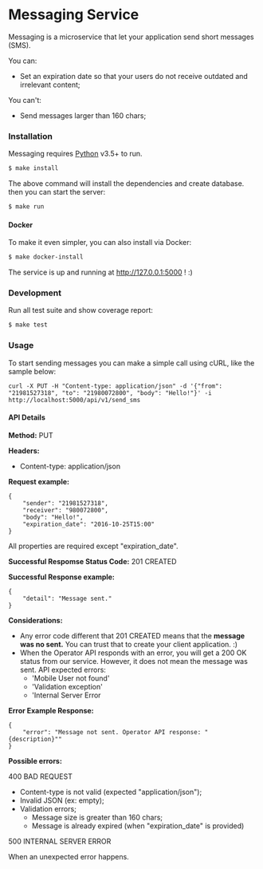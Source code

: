 # Messaging Service

Messaging is a microservice that let your application send short messages (SMS).

You can:
  - Set an expiration date so that your users do not receive outdated and irrelevant content;

You can't:
  - Send messages larger than 160 chars;

### Installation

Messaging requires [Python](https://python.org/) v3.5+ to run.

```sh
$ make install
```

The above command will install the dependencies and create database.
then you can start the server:

```sh
$ make run
```

#### Docker

To make it even simpler, you can also install via Docker:

```sh
$ make docker-install
```

The service is up and running at http://127.0.0.1:5000 ! :)

### Development

Run all test suite and show coverage report:

```sh
$ make test
```

### Usage

To start sending messages you can make a simple call using cURL, like the sample below:

  ```shell
  curl -X PUT -H "Content-type: application/json" -d '{"from": "21981527318", "to": "21980072800", "body": "Hello!"}' -i http://localhost:5000/api/v1/send_sms
  ```

#### API Details

**Method:** PUT

**Headers:**
   - Content-type: application/json

**Request example:**

    {
        "sender": "21981527318",
        "receiver": "980072800",
        "body": "Hello!",
        "expiration_date": "2016-10-25T15:00"
    }

All properties are required except "expiration_date".

**Successful Respomse Status Code:** 201 CREATED

**Successful Response example:**

    {
        "detail": "Message sent."
    }

**Considerations:**
- Any error code different that 201 CREATED means that the **message was no sent.** You can trust that to create your client application. :)
- When the Operator API responds with an error, you will get a 200 OK status from our service. However, it does not mean the message was sent. API expected errors:
	- 'Mobile User not found'
	- 'Validation exception'
	- 'Internal Server Error

**Error Example Response:**

    {
        "error": "Message not sent. Operator API response: "{description}""
    }

**Possible errors:**

400 BAD REQUEST

- Content-type is not valid (expected "application/json");
- Invalid JSON (ex: empty);
- Validation errors;
	- Message size is greater than 160 chars;
	- Message is already expired (when "expiration_date" is provided)

500 INTERNAL SERVER ERROR

When an unexpected error happens.
